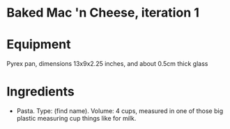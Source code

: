 # Baked Mac 'n Cheese, iteration 1

# Equipment

Pyrex pan, dimensions 13x9x2.25 inches, and about 0.5cm thick glass


# Ingredients

- Pasta.  Type: (find name).  Volume: 4 cups, measured in one of those big plastic measuring cup things like for milk.
